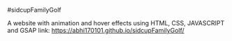 #sidcupFamilyGolf <br>

A website with animation and hover effects using HTML, CSS, JAVASCRIPT and GSAP
link: https://abhi170101.github.io/sidcupFamilyGolf/
